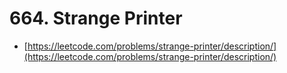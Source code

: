# 664. Strange Printer

- [https://leetcode.com/problems/strange-printer/description/](https://leetcode.com/problems/strange-printer/description/)
